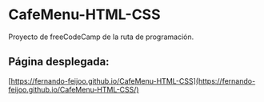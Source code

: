 # CafeMenu-HTML-CSS
Proyecto de freeCodeCamp de la ruta de programación.

## Página desplegada:

[https://fernando-feijoo.github.io/CafeMenu-HTML-CSS](https://fernando-feijoo.github.io/CafeMenu-HTML-CSS/)
